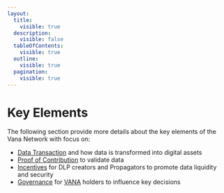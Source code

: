```yaml
---
layout:
  title:
    visible: true
  description:
    visible: false
  tableOfContents:
    visible: true
  outline:
    visible: true
  pagination:
    visible: true
---
```


# Key Elements

The following section provide more details about the key elements of the Vana Network with focus on:

* [Data Transaction](data-transactions.md) and how data is transformed into digital assets
* [Proof of Contribution](proof-of-contribution/) to validate data
* [Incentives](incentives.md) for DLP creators and Propagators to promote data liquidity and security
* [Governance](dlp-governance.md) for [VANA](../../undefined/key-terms.md#vana-token-usdvana) holders to influence key decisions
